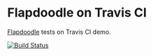 # Flapdoodle on Travis CI

[Flapdoodle](https://github.com/flapdoodle-oss/de.flapdoodle.embed.mongo) tests on Travis CI demo.

[![Build Status](https://travis-ci.org/hisener/flapdoodle-travis.svg?branch=master)](https://travis-ci.org/hisener/flapdoodle-travis)
